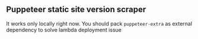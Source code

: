 ## Puppeteer static site version scraper

It works only locally right now. You should pack `puppeteer-extra` as external dependency to solve lambda deployment issue
